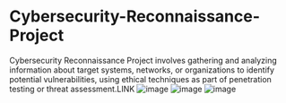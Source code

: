 # Cybersecurity-Reconnaissance-Project
Cybersecurity Reconnaissance Project involves gathering and analyzing information about target systems, networks, or organizations to identify potential vulnerabilities, using ethical techniques as part of penetration testing or threat assessment.LINK
![image](https://github.com/user-attachments/assets/88f17de7-32b6-4e98-806b-15e79474b21c)
![image](https://github.com/user-attachments/assets/027133b0-837a-4ab1-b1ea-75825b35bf3d)
![image](https://github.com/user-attachments/assets/91e67400-5829-4acb-b0cd-923ab12b4ca9)
